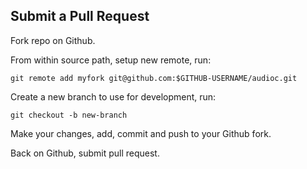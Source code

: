 ## Submit a Pull Request

Fork repo on Github.

From within source path, setup new remote, run:

    git remote add myfork git@github.com:$GITHUB-USERNAME/audioc.git

Create a new branch to use for development, run:

    git checkout -b new-branch

Make your changes, add, commit and push to your Github fork.

Back on Github, submit pull request.
